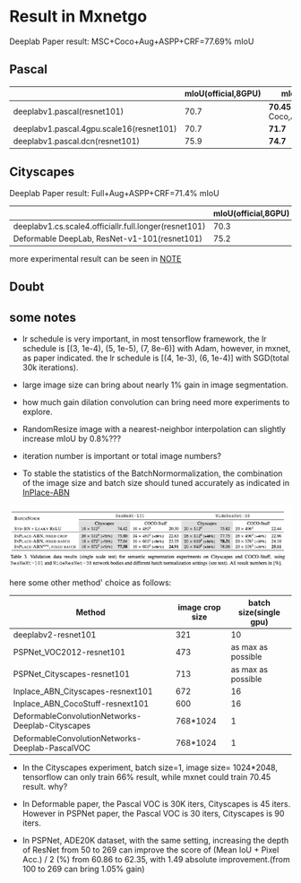 # Result in Mxnetgo

Deeplab Paper result: MSC+Coco+Aug+ASPP+CRF=77.69% mIoU

## Pascal 
|                                   | mIoU(official,8GPU) |  mIoU(my)|
|-----------------------------------|------|------|
|deeplabv1.pascal(resnet101)| 70.7 |**70.45**(without Coco,ASPP,CRF)|
|deeplabv1.pascal.4gpu.scale16(resnet101)|70.7|**71.7**|
|deeplabv1.pascal.dcn(resnet101)| 75.9 |  **74.7**|



## Cityscapes

Deeplab Paper result: Full+Aug+ASPP+CRF=71.4% mIoU

|                                   | mIoU(official,8GPU) | mIoU(my)  |
|-----------------------------------|------|-------|
|deeplabv1.cs.scale4.officiallr.full.longer(resnet101)|70.3|**69.4**|
| Deformable DeepLab, ResNet-v1-101(resnet101) | 75.2 |-- |


more experimental result can be seen in [NOTE](tmp/NOTE.md)

## Doubt




## some notes

* lr schedule is very important, in most tensorflow framework, the lr schedule is [(3, 1e-4), (5, 1e-5), (7, 8e-6)] with Adam, however, in mxnet, as paper indicated. the lr schedule is [(4, 1e-3), (6, 1e-4)] with SGD(total 30k iterations).

* large image size can bring about  nearly 1% gain in image segmentation.

* how much gain dilation convolution  can bring need more experiments to explore.

* RandomResize image with a nearest-neighbor interpolation can slightly increase mIoU by 0.8%???

* iteration number is important or total image numbers?

* To stable the statistics of the BatchNormormalization, the combination of the image size and batch size should tuned accurately as indicated in [InPlace-ABN](https://arxiv.org/abs/1712.02616)

![misc/bs-is.jpg](misc/bs-is.jpg)

here some other method' choice as follows:

|      Method                             | image crop size | batch size(single gpu)  |
|-----------------------------------|------|-------|
|deeplabv2-resnet101|321|10|
|PSPNet_VOC2012-resnet101|473|as max as possible|
|PSPNet_Cityscapes-resnet101|713|as max as possible|
|Inplace_ABN_Cityscapes-resnext101|672|16|
|Inplace_ABN_CocoStuff-resnext101|600|16|
|DeformableConvolutionNetworks-Deeplab-Cityscapes| 768*1024|1|
|DeformableConvolutionNetworks-Deeplab-PascalVOC| 768*1024|1|

* In the Cityscapes experiment, batch size=1, image size= 1024*2048, tensorflow can only train 66% result, while mxnet could train 70.45 result. why?

* In Deformable paper, the Pascal VOC is 30K iters, Cityscapes is 45 iters. However in PSPNet paper, the Pascal VOC is 30 iters, Cityscapes is 90 iters.

* In PSPNet, ADE20K dataset, with the same setting, increasing the depth
of ResNet from 50 to 269 can improve the score of (Mean
IoU + Pixel Acc.) / 2 (%) from 60.86 to 62.35, with 1.49 absolute
improvement.(from 100 to 269 can bring 1.05% gain)

